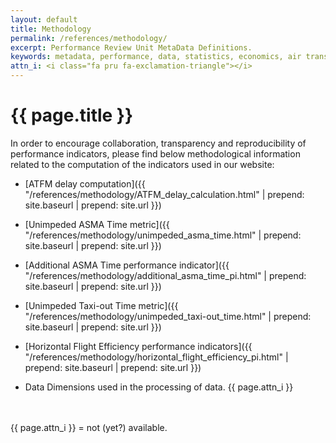 ```yaml
---
layout: default
title: Methodology
permalink: /references/methodology/
excerpt: Performance Review Unit MetaData Definitions.
keywords: metadata, performance, data, statistics, economics, air transport, flights, europe, cost efficiency
attn_i: <i class="fa pru fa-exclamation-triangle"></i>
---
```

<style>
  i.fa.pru {color: #337ab7;}
</style>

# {{ page.title }}

In order to encourage collaboration, transparency and reproducibility of performance indicators, 
please find below methodological information related to the computation of the indicators used
in our website:

* [ATFM delay computation]({{ "/references/methodology/ATFM_delay_calculation.html" | prepend: site.baseurl | prepend: site.url }})

* [Unimpeded ASMA Time metric]({{ "/references/methodology/unimpeded_asma_time.html" | prepend: site.baseurl | prepend: site.url }})

* [Additional ASMA Time performance indicator]({{ "/references/methodology/additional_asma_time_pi.html" | prepend: site.baseurl | prepend: site.url }})

* [Unimpeded Taxi-out Time metric]({{ "/references/methodology/unimpeded_taxi-out_time.html" | prepend: site.baseurl | prepend: site.url }})

* [Horizontal Flight Efficiency performance indicators]({{ "/references/methodology/horizontal_flight_efficiency_pi.html" | prepend: site.baseurl | prepend: site.url }})

* Data Dimensions used in the processing of data. {{ page.attn_i }}

<br><br>
{{ page.attn_i }} = not (yet?) available.<br>


